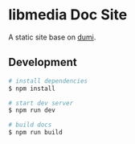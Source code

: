 # libmedia Doc Site

A static site base on [dumi](https://d.umijs.org).

## Development

```bash
# install dependencies
$ npm install

# start dev server
$ npm run dev

# build docs
$ npm run build
```
